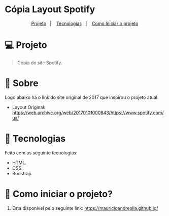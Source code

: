 # Cópia Layout Spotify

<p align="center">
  <a href="#-projeto">Projeto</a>&nbsp;&nbsp;&nbsp;|&nbsp;&nbsp;&nbsp;
  <a href="#-tecnologias">Tecnologias</a>&nbsp;&nbsp;&nbsp;|&nbsp;&nbsp;&nbsp;
  <a href="#-como-iniciar-o-projeto">Como Iniciar o projeto</a>
</p>

# 💻 Projeto 

> Cópia do site Spotify.

# 📌 Sobre

Logo abaixo há o link do site original de 2017 que inspirou o projeto atual.

- Layout Original: https://web.archive.org/web/20170101000843/https://www.spotify.com/us/


# 🚀 Tecnologias

Feito com as seguinte tecnologias:

- HTML.
- CSS.
- Boostrap.

# 🏃 Como iniciar o projeto?

1. Esta disponível pelo seguinte link: https://mauricioandreolla.github.io/



